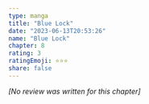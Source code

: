 ```yaml
---
type: manga
title: "Blue Lock"
date: "2023-06-13T20:53:26"
name: "Blue Lock"
chapter: 8
rating: 3
ratingEmoji: ⭐️⭐️⭐️
share: false
---
```


_[No review was written for this chapter]_
